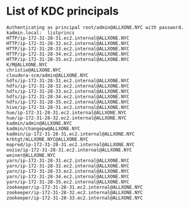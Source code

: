 # List of KDC principals

	Authenticating as principal root/admin@ALLXONE.NYC with password.
	kadmin.local:  listprincs
	HTTP/ip-172-31-28-31.ec2.internal@ALLXONE.NYC
	HTTP/ip-172-31-28-32.ec2.internal@ALLXONE.NYC
	HTTP/ip-172-31-28-33.ec2.internal@ALLXONE.NYC
	HTTP/ip-172-31-28-34.ec2.internal@ALLXONE.NYC
	HTTP/ip-172-31-28-35.ec2.internal@ALLXONE.NYC
	K/M@ALLXONE.NYC
	christie@ALLXONE.NYC
	cloudera-scm/admin@ALLXONE.NYC
	hdfs/ip-172-31-28-31.ec2.internal@ALLXONE.NYC
	hdfs/ip-172-31-28-32.ec2.internal@ALLXONE.NYC
	hdfs/ip-172-31-28-33.ec2.internal@ALLXONE.NYC
	hdfs/ip-172-31-28-34.ec2.internal@ALLXONE.NYC
	hdfs/ip-172-31-28-35.ec2.internal@ALLXONE.NYC
	hive/ip-172-31-28-31.ec2.internal@ALLXONE.NYC
	hue/ip-172-31-28-31.ec2.internal@ALLXONE.NYC
	hue/ip-172-31-28-32.ec2.internal@ALLXONE.NYC
	kadmin/admin@ALLXONE.NYC
	kadmin/changepw@ALLXONE.NYC
	kadmin/ip-172-31-28-31.ec2.internal@ALLXONE.NYC
	krbtgt/ALLXONE.NYC@ALLXONE.NYC
	mapred/ip-172-31-28-31.ec2.internal@ALLXONE.NYC
	oozie/ip-172-31-28-31.ec2.internal@ALLXONE.NYC
	weiner@ALLXONE.NYC
	yarn/ip-172-31-28-31.ec2.internal@ALLXONE.NYC
	yarn/ip-172-31-28-32.ec2.internal@ALLXONE.NYC
	yarn/ip-172-31-28-33.ec2.internal@ALLXONE.NYC
	yarn/ip-172-31-28-34.ec2.internal@ALLXONE.NYC
	yarn/ip-172-31-28-35.ec2.internal@ALLXONE.NYC
	zookeeper/ip-172-31-28-31.ec2.internal@ALLXONE.NYC
	zookeeper/ip-172-31-28-32.ec2.internal@ALLXONE.NYC
	zookeeper/ip-172-31-28-33.ec2.internal@ALLXONE.NYC
